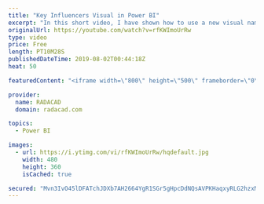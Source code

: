 ```yaml
---
title: "Key Influencers Visual in Power BI"
excerpt: "In this short video, I have shown how to use a new visual name Key Influencers to get more insight from your data, also the related weblog post you can find from here: 1-  https://radacad.com/applied-more-analytics-on-your-data-with-key-influencer-custom-visual  2- https://docs.microsoft.com/en-us/power-bi/visuals/power-bi-visualization-influencers"
originalUrl: https://youtube.com/watch?v=rfKWImoUrRw
type: video
price: Free
length: PT10M28S
publishedDateTime: 2019-08-02T00:44:18Z
heat: 50

featuredContent: "<iframe width=\"800\" height=\"500\" frameborder=\"0\" src=\"https://www.youtube.com/embed/rfKWImoUrRw\" allow=\"accelerometer; autoplay; encrypted-media; gyroscope; picture-in-picture\" allowfullscreen></iframe>"

provider:
  name: RADACAD
  domain: radacad.com

topics:
  - Power BI

images:
  - url: https://i.ytimg.com/vi/rfKWImoUrRw/hqdefault.jpg
    width: 480
    height: 360
    isCached: true

secured: "Mvn3IvO45lDFATchJDXb7AH2664YgR1SGr5gHpcDdNQsAVPKHaqxyRLG2hzxMkVIvW/CYIB8K1ooheU4Qqi6Y+prMvHNMe+VijKrN6SxN12S69X+jZafWBvCkXhSQwceA2nrROTWp3EFsp629r/j/23R3CA6hQfNvC+NSFuBwMaS/MyNSx8j5pDrJBLRPZoGJQPk+17Fx191h3sMT4pLGziFYHd9K0myX8doEkFmQe3looOxP0vf2EREJingyYmEtYkvY4gqwLQj9AUY19yR557oIU8DBDCAAh+WK6Zy1sOTWCGETXno1NRf/oRTQGZZwNd5j+Fllp12RScQiEGRb1fA5Pz019WIoXoBSBujB+JAIIkn+VOoc9yxN+tP237cYl8kZYbVftzIvXc2p+mJv+W2YwsN2g7ywCHWFOoLPKw=;qW9ePeznI3KXsNpCWjffiA=="
---
```


